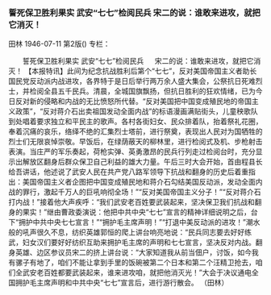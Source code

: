 ### 誓死保卫胜利果实  武安“七七”检阅民兵  宋二的说：谁敢来进攻，就把它消灭！
田林
1946-07-11
第2版()
专栏：

　　誓死保卫胜利果实
    武安“七七”检阅民兵 　 宋二的说：谁敢来进攻，就把它消灭！
    【本报特讯】此间为纪念抗战胜利后第个“七七”，反对美国帝国主义者助长国民党反动派内战进攻，各界特于是日后举行两万余人盛大集会，公祭抗日死难烈士，并检阅全县五千民兵。清晨，全城国旗飘扬，但抗日胜利的狂欢情绪，已为今日反对新的侵略和内战的无比愤怒所代替。“反对美国把中国变成殖民地的帝国主义政策”，“反对蒋介石出卖祖国发动全面内战”的标语漫画满贴街头，儿童秧歌队到处唱着要求独立和平民主的歌声。各村各街妇女、民众排着队，抬着祭礼花圈，奉着沉痛的哀乐，络绎不绝的汇集烈士塔前，进行祭奠，表现出人民对为国牺牲的烈士们无限哀悼崇敬。早饭后，在绿荫蔽天的柳林里，进行检阅式及机、步枪射击表演。当庄严的军乐奏起，荷枪实弹、英勇激昂的民兵行列走过检阅台时，充分显示出解放区翻身后群众保卫自己利益的雄大力量。午后三时大会开始，首由程县长给吾讲话，他述说了武安人民在共产党八路军领导下抗战和翻身的历史后着重指出：美国帝国主义者企图把中国变成殖民地和蒋介石勾结美国反动派，发动全面内战的罪行，激起千万人的巨吼响彻全场！”“反对美国帝国主义分子！”“反对蒋介石打内战！”接着他大声疾呼：“我们武安老百姓要武装起来，坚决保卫我们抗战和翻身的果实！”继由曹政委演说：他把中共中央“七七”宣言的精神详细说明之后，台下“拥护中共中央七七宣言！”“拥护毛主席声明！”“打退中美反动派的进攻！”潮水般的吼声很久不息，纺织英雄郭恒的爬上讲台响亮地说：“民兵同志要去好好练武，妇女汉们要好好纺织互助来拥护毛主席的声明和七七宣言，坚决反对内战。翻身英雄、边区参议员宋二的挤上讲台说：“大家知道我从前当佃户，讨饭，如今我有骡子有地了，咱们不能让拿到手里的饭碗被第二个日本和第二个汪精卫抢去，咱们全武安老百姓都要武装起来，谁来进攻咱，就把他消灭光！”大会于决议通电全国拥护毛主席声明和中共中央“七七”宣言后，进行游行散会。
                                                        （田林）
